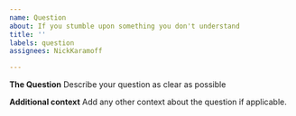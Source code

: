 ```yaml
---
name: Question
about: If you stumble upon something you don't understand
title: ''
labels: question
assignees: NickKaramoff

---
```


**The Question**
Describe your question as clear as possible

**Additional context**
Add any other context about the question if applicable.

